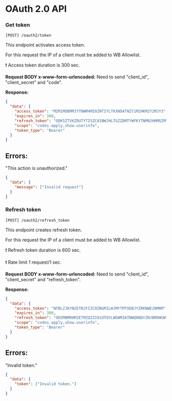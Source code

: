 # OAuth 2.0 API

### Get token

```
[POST] /oauth2/token
```

This endpoint activates access token.

For this request the IP of a client must be added to WB Allowlist.

❗ Access token duration is 300 sec.

**Request BODY x-www-form-urlencoded:**
Need to send "client_id", "client_secret" and "code".

**Response:**

```json
{
  "data": {
    "access_token": "MZM1MDBMMJYTNWM4MI0ZNTIYLTKXNDATNZY1MZHKM2Y2MJY3",
    "expires_in": 300,
    "refresh_token": "ODK5ZTVKZDUTYTI5ZC01NWJHLTGZZDMTYWFKYTNMNJHHMGZM",
    "scope": "codes.apply,show.userinfo",
    "token_type": "Bearer"
  }
}
```

## Errors:

"This action is unauthorized."

```json
{
  "data": {
    "message": ["Invalid request"]
  }
}
```

### Refresh token

```
[POST] /oauth2/refresh_token
```

This endpoint creates refresh token.

For this request the IP of a client must be added to WB Allowlist.

❗ Refresh token duration is 600 sec.

❗ Rate limit 1 request/1 sec.

**Request BODY x-www-form-urlencoded:**
Need to send "client_id", "client_secret" and "refresh_token".

**Response:**

```json
{
  "data": {
    "access_token": "NTBLZJKYNZETNJFIZC0ZNGM1LWJMYTMTODBJYZRKNWE2NMRM",
    "expires_in": 300,
    "refresh_token": "ODZMNMRHM2ETMZQZZI01OTQYLWEWMZATNWQ0NDYZNJBMOWUW",
    "scope": "codes.apply,show.userinfo",
    "token_type": "Bearer"
  }
}
```

## Errors:

"Invalid token."

```json
{
  "data": {
    "token": ["Invalid token."]
  }
}
```
